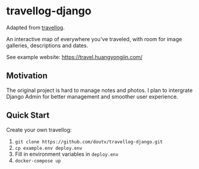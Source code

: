 # travellog-django
Adapted from [travellog](https://github.com/laurenhallden/travellog).

An interactive map of everywhere you've traveled, with room for image galleries, descriptions and dates. 

See example website: https://travel.huangyongjin.com/
## Motivation
The original project is hard to manage notes and photos. I plan to intergrate Django Admin for better management and smoother user experience. 

## Quick Start
Create your own travellog:
1. `git clone https://github.com/doutv/travellog-django.git`
2. `cp example.env deploy.env`
3. Fill in environment variables in `deploy.env`
4. `docker-compose up`

